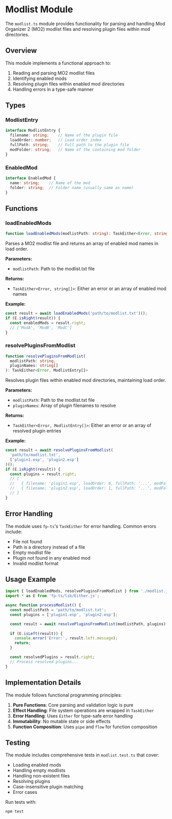 # Modlist Module

The `modlist.ts` module provides functionality for parsing and handling Mod Organizer 2 (MO2) modlist files and resolving plugin files within mod directories.

## Overview

This module implements a functional approach to:
1. Reading and parsing MO2 modlist files
2. Identifying enabled mods
3. Resolving plugin files within enabled mod directories
4. Handling errors in a type-safe manner

## Types

### ModlistEntry
```typescript
interface ModlistEntry {
  filename: string;    // Name of the plugin file
  loadOrder: number;   // Load order index
  fullPath: string;    // Full path to the plugin file
  modFolder: string;   // Name of the containing mod folder
}
```

### EnabledMod
```typescript
interface EnabledMod {
  name: string;    // Name of the mod
  folder: string;  // Folder name (usually same as name)
}
```

## Functions

### loadEnabledMods
```typescript
function loadEnabledMods(modlistPath: string): TaskEither<Error, string[]>
```

Parses a MO2 modlist file and returns an array of enabled mod names in load order.

**Parameters:**
- `modlistPath`: Path to the modlist.txt file

**Returns:**
- `TaskEither<Error, string[]>`: Either an error or an array of enabled mod names

**Example:**
```typescript
const result = await loadEnabledMods('path/to/modlist.txt')();
if (E.isRight(result)) {
  const enabledMods = result.right;
  // ['ModA', 'ModB', 'ModC']
}
```

### resolvePluginsFromModlist
```typescript
function resolvePluginsFromModlist(
  modlistPath: string,
  pluginNames: string[]
): TaskEither<Error, ModlistEntry[]>
```

Resolves plugin files within enabled mod directories, maintaining load order.

**Parameters:**
- `modlistPath`: Path to the modlist.txt file
- `pluginNames`: Array of plugin filenames to resolve

**Returns:**
- `TaskEither<Error, ModlistEntry[]>`: Either an error or an array of resolved plugin entries

**Example:**
```typescript
const result = await resolvePluginsFromModlist(
  'path/to/modlist.txt',
  ['plugin1.esp', 'plugin2.esp']
)();
if (E.isRight(result)) {
  const plugins = result.right;
  // [
  //   { filename: 'plugin1.esp', loadOrder: 0, fullPath: '...', modFolder: 'ModA' },
  //   { filename: 'plugin2.esp', loadOrder: 1, fullPath: '...', modFolder: 'ModB' }
  // ]
}
```

## Error Handling

The module uses `fp-ts`'s `TaskEither` for error handling. Common errors include:

- File not found
- Path is a directory instead of a file
- Empty modlist file
- Plugin not found in any enabled mod
- Invalid modlist format

## Usage Example

```typescript
import { loadEnabledMods, resolvePluginsFromModlist } from './modlist.js';
import * as E from 'fp-ts/lib/Either.js';

async function processModlist() {
  const modlistPath = 'path/to/modlist.txt';
  const plugins = ['plugin1.esp', 'plugin2.esp'];

  const result = await resolvePluginsFromModlist(modlistPath, plugins)();
  
  if (E.isLeft(result)) {
    console.error('Error:', result.left.message);
    return;
  }

  const resolvedPlugins = result.right;
  // Process resolved plugins...
}
```

## Implementation Details

The module follows functional programming principles:

1. **Pure Functions**: Core parsing and validation logic is pure
2. **Effect Handling**: File system operations are wrapped in `TaskEither`
3. **Error Handling**: Uses `Either` for type-safe error handling
4. **Immutability**: No mutable state or side effects
5. **Function Composition**: Uses `pipe` and `flow` for function composition

## Testing

The module includes comprehensive tests in `modlist.test.ts` that cover:

- Loading enabled mods
- Handling empty modlists
- Handling non-existent files
- Resolving plugins
- Case-insensitive plugin matching
- Error cases

Run tests with:
```bash
npm test
``` 